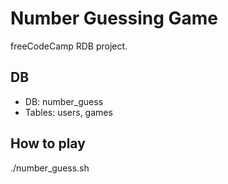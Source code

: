 # Number Guessing Game

freeCodeCamp RDB project.

## DB
- DB: number_guess
- Tables: users, games

## How to play
./number_guess.sh
